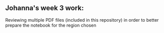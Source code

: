 Johanna's week 3 work:
-----------------------------

Reviewing multiple PDF files (included in this repository) in order to better prepare the notebook for the region chosen
